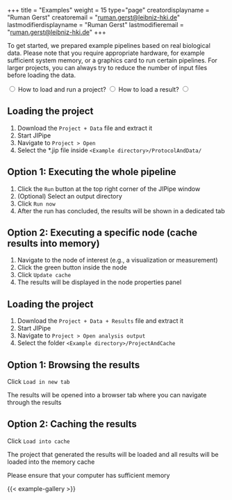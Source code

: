 +++
title = "Examples"
weight = 15
type="page"
creatordisplayname = "Ruman Gerst"
creatoremail = "ruman.gerst@leibniz-hki.de"
lastmodifierdisplayname = "Ruman Gerst"
lastmodifieremail = "ruman.gerst@leibniz-hki.de"
+++

To get started, we prepared example pipelines based on real biological data. Please note that you require appropriate hardware, for example sufficient system memory, or a graphics card to run certain pipelines.
For larger projects, you can always try to reduce the number of input files before loading the data.

<div class="download-panel">
  <div class="download-panel-selection">
      <input type="radio" value="example-load-run" id="example-load-run" name="download-options"/>
      <label for="example-load-run"> <i class="fa fa-info-circle"></i>  How to load and run a project?</label>
      <input type="radio" value="example-load-result" id="example-load-result" name="download-options"/>
      <label for="example-load-result"> <i class="fa fa-info-circle"></i> How to load a result?</label>
      <input type="radio" value="download-linux-package" id="download-linux-package" name="download-options"/>
    </form>
  </div>
  <div class="download-panel-content" id="example-load-run-content">
    <h2>Loading the project</h2>
    <ol>
    <li>Download the <code>Project + Data</code> file and extract it</li>
    <li>Start JIPipe</li>
    <li>Navigate to <code>Project &gt; Open</code></li>
    <li>Select the *.jip file inside <code>&lt;Example directory&gt;/ProtocolAndData/</code></li>
    </ol>
    <h2>Option 1: Executing the whole pipeline</h2>
    <ol>
    <li>Click the <code>Run</code> button at the top right corner of the JIPipe window</li>
    <li>(Optional) Select an output directory</li>
    <li>Click <code>Run now</code></li>
    <li>After the run has concluded, the results will be shown in a dedicated tab</li>
    </ol>
    <h2>Option 2: Executing a specific node (cache results into memory)</h2>
    <ol>
    <li>Navigate to the node of interest (e.g., a visualization or measurement)</li>
    <li>Click the green <i class="fa fa-play-circle"></i> button inside the node</li>
    <li>Click <code>Update cache</code></li>
    <li>The results will be displayed in the node properties panel</li>
    </ol>
  </div>
  <div class="download-panel-content" id="example-load-result-content">
    <h2>Loading the project</h2>
    <ol>
    <li>Download the <code>Project + Data + Results</code> file and extract it</li>
    <li>Start JIPipe</li>
    <li>Navigate to <code>Project &gt; Open analysis output</code></li>
    <li>Select the folder <code>&lt;Example directory&gt;/ProjectAndCache</code></li>
    </ol>
    <h2>Option 1: Browsing the results</h2>
    <p>Click <code>Load in new tab</code></p>
    <p>The results will be opened into a browser tab where you can navigate through the results</p>
    <h2>Option 2: Caching the results</h2>
    <p>Click <code>Load into cache</code></p>
    <p>The project that generated the results will be loaded and all results will be loaded into the memory cache</p>
    <p><i class="fa fa-warning"></i> Please ensure that your computer has sufficient memory</p>
  </div>
</div>

{{< example-gallery >}}



<script type="text/javascript">
// Download page menus
$(".download-panel-content").css("display", "none");
$('input:radio[name="download-options"]').change(function(){
  $(".download-panel-content").css("display", "none");
  $("#" + $(this).val() + "-content").css("display", "block");
});
$('input:radio[value="example-load-run"]').change();
$('input:radio[value="example-load-run"]').prop("checked", true);
</script>